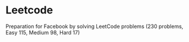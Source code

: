 # Leetcode
Preparation for Facebook by solving LeetCode problems (230 problems,  Easy 115, Medium 98, Hard 17)
